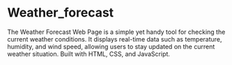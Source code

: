 # Weather_forecast
The Weather Forecast Web Page is a simple yet handy tool for checking the current weather conditions. It displays real-time data such as temperature, humidity, and wind speed, allowing users to stay updated on the current weather situation. Built with HTML, CSS, and JavaScript.
